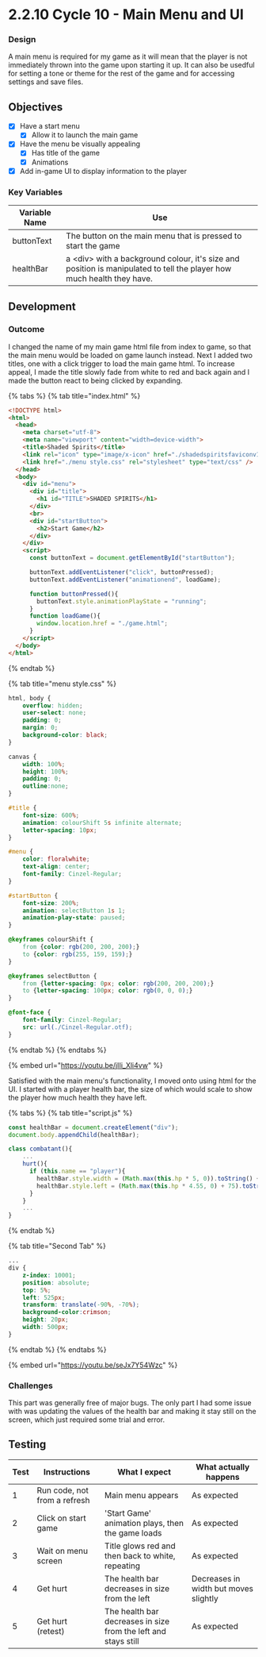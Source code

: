 # 2.2.10 Cycle 10 - Main Menu and UI

### Design

A main menu is required for my game as it will mean that the player is not immediately thrown into the game upon starting it up. It can also be usedful for setting a tone or theme for the rest of the game and for accessing settings and save files.

## Objectives

* [x] Have a start menu
  * [x] Allow it to launch the main game
* [x] Have the menu be visually appealing
  * [x] Has title of the game
  * [x] Animations
* [x] Add in-game UI to display information to the player

### Key Variables

| Variable Name | Use                                                                                                                    |
| ------------- | ---------------------------------------------------------------------------------------------------------------------- |
| buttonText    | The button on the main menu that is pressed to start the game                                                          |
| healthBar     | a \<div> with a background colour, it's size and position is manipulated to tell the player how much health they have. |

## Development

### Outcome

I changed the name of my main game html file from index to game, so that the main menu would be loaded on game launch instead. Next I added two titles, one with a click trigger to load the main game html. To increase appeal, I made the title slowly fade from white to red and back again and I made the button react to being clicked by expanding.

{% tabs %}
{% tab title="index.html" %}
```html
<!DOCTYPE html>
<html>
  <head>
    <meta charset="utf-8">
    <meta name="viewport" content="width=device-width">
    <title>Shaded Spirits</title>
    <link rel="icon" type="image/x-icon" href="./shadedspiritsfaviconv1.png">
    <link href="./menu style.css" rel="stylesheet" type="text/css" />
  </head>
  <body>
    <div id="menu">
      <div id="title">
        <h1 id="TITLE">SHADED SPIRITS</h1>
      </div>
      <br>
      <div id="startButton">
        <h2>Start Game</h2>
      </div>
    </div>
    <script>
      const buttonText = document.getElementById("startButton");

      buttonText.addEventListener("click", buttonPressed);
      buttonText.addEventListener("animationend", loadGame);

      function buttonPressed(){
        buttonText.style.animationPlayState = "running";
      }
      function loadGame(){
        window.location.href = "./game.html";
      }
    </script>
  </body>
</html>
```
{% endtab %}

{% tab title="menu style.css" %}
```css
html, body {
    overflow: hidden;
    user-select: none;
    padding: 0;
    margin: 0;
    background-color: black;
}

canvas {
    width: 100%; 
    height: 100%;
    padding: 0;
    outline:none;
}

#title {
    font-size: 600%;
    animation: colourShift 5s infinite alternate;
    letter-spacing: 10px;
}

#menu {
    color: floralwhite;
    text-align: center;
    font-family: Cinzel-Regular;
}

#startButton {
    font-size: 200%;
    animation: selectButton 1s 1;
    animation-play-state: paused;
}

@keyframes colourShift {
    from {color: rgb(200, 200, 200);}
    to {color: rgb(255, 159, 159);}
}

@keyframes selectButton {
    from {letter-spacing: 0px; color: rgb(200, 200, 200);}
    to {letter-spacing: 100px; color: rgb(0, 0, 0);}
}

@font-face {
    font-family: Cinzel-Regular;
    src: url(./Cinzel-Regular.otf);
}
```
{% endtab %}
{% endtabs %}

{% embed url="https://youtu.be/jIIi_Xli4vw" %}

Satisfied with the main menu's functionality, I moved onto using html for the UI. I started with a player health bar, the size of which would scale to show the player how much health they have left.&#x20;

{% tabs %}
{% tab title="script.js" %}
```javascript
const healthBar = document.createElement("div");
document.body.appendChild(healthBar);

class combatant(){
    ...
    hurt(){
      if (this.name == "player"){
        healthBar.style.width = (Math.max(this.hp * 5, 0)).toString() + "px";
        healthBar.style.left = (Math.max(this.hp * 4.55, 0) + 75).toString() + "px";
      }
    }
    ...
}
```
{% endtab %}

{% tab title="Second Tab" %}
```css
...
div {
    z-index: 10001;
    position: absolute;
    top: 5%;
    left: 525px;
    transform: translate(-90%, -70%);
    background-color:crimson;
    height: 20px;
    width: 500px;
}
```
{% endtab %}
{% endtabs %}

{% embed url="https://youtu.be/seJx7Y54Wzc" %}

### Challenges

This part was generally free of major bugs. The only part I had some issue with was updating the values of the health bar and making it stay still on the screen, which just required some trial and error.

## Testing

| Test | Instructions                 | What I expect                                                  | What actually happens                 |
| ---- | ---------------------------- | -------------------------------------------------------------- | ------------------------------------- |
| 1    | Run code, not from a refresh | Main menu appears                                              | As expected                           |
| 2    | Click on start game          | 'Start Game' animation plays, then the game loads              | As expected                           |
| 3    | Wait on menu screen          | Title glows red and then back to white, repeating              | As expected                           |
| 4    | Get hurt                     | The health bar decreases in size from the left                 | Decreases in width but moves slightly |
| 5    | Get hurt (retest)            | The health bar decreases in size from the left and stays still | As expected                           |
